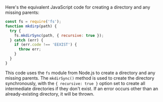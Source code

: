 Here's the equivalent JavaScript code for creating a directory and any missing parents:
```javascript
const fs = require('fs');
function mkdirp(path) {
  try {
    fs.mkdirSync(path, { recursive: true });
  } catch (err) {
    if (err.code !== 'EEXIST') {
      throw err;
    }
  }
}
```
This code uses the `fs` module from Node.js to create a directory and any missing parents. The `mkdirSync()` method is used to create the directory synchronously, with the `{ recursive: true }` option set to create all intermediate directories if they don't exist. If an error occurs other than an already-existing directory, it will be thrown.

